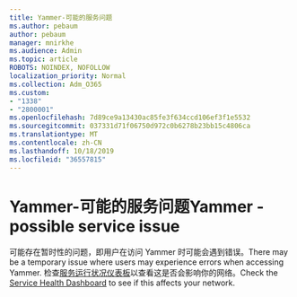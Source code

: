 ```yaml
---
title: Yammer-可能的服务问题
ms.author: pebaum
author: pebaum
manager: mnirkhe
ms.audience: Admin
ms.topic: article
ROBOTS: NOINDEX, NOFOLLOW
localization_priority: Normal
ms.collection: Adm_O365
ms.custom:
- "1338"
- "2800001"
ms.openlocfilehash: 7d89ce9a13430ac85fe3f634ccd106ef3f1e5532
ms.sourcegitcommit: 037331d71f06750d972c0b6278b23bb15c4806ca
ms.translationtype: MT
ms.contentlocale: zh-CN
ms.lasthandoff: 10/18/2019
ms.locfileid: "36557815"
---
```

# <a name="yammer---possible-service-issue"></a><span data-ttu-id="0e07e-102">Yammer-可能的服务问题</span><span class="sxs-lookup"><span data-stu-id="0e07e-102">Yammer - possible service issue</span></span>

<span data-ttu-id="0e07e-103">可能存在暂时性的问题，即用户在访问 Yammer 时可能会遇到错误。</span><span class="sxs-lookup"><span data-stu-id="0e07e-103">There may be a temporary issue where users may experience errors when accessing Yammer.</span></span> <span data-ttu-id="0e07e-104">检查[服务运行状况仪表板](https://admin.microsoft.com/AdminPortal/Home#/servicehealth)以查看这是否会影响你的网络。</span><span class="sxs-lookup"><span data-stu-id="0e07e-104">Check the [Service Health Dashboard](https://admin.microsoft.com/AdminPortal/Home#/servicehealth) to see if this affects your network.</span></span>
